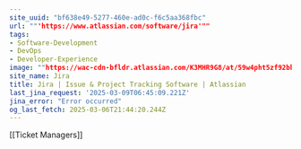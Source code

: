 ```yaml
---
site_uuid: "bf638e49-5277-460e-ad0c-f6c5aa368fbc"
url: ""'https://www.atlassian.com/software/jira'""
tags:
- Software-Development
- DevOps
- Developer-Experience
image: ""https://wac-cdn-bfldr.atlassian.com/K3MHR9G8/at/59w4pht5zf92bh3r6pg78v/heroCardSoftwareDev.webp?auto=webp&max_age=31536000""
site_name: Jira
title: Jira | Issue & Project Tracking Software | Atlassian
last_jina_request: '2025-03-09T06:45:09.221Z'
jina_error: "Error occurred"
og_last_fetch: 2025-03-06T21:44:20.244Z
---
```

[[Ticket Managers]]
